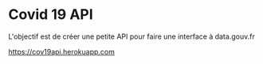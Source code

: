 # Covid 19 API

L'objectif est de créer une petite API pour faire une interface à data.gouv.fr

<https://cov19api.herokuapp.com>